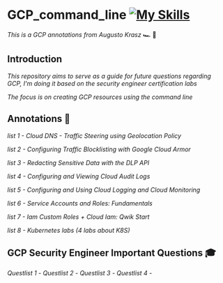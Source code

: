 # GCP_command_line [![My Skills](https://skillicons.dev/icons?i=gcp)](https://skillicons.dev) 
*This is a GCP annotations from Augusto Krasz* :racing_car: :dash:

 ## Introduction

*This repository aims to serve as a guide for future questions regarding GCP, I'm doing it based on the security engineer certification labs*

*The focus is on creating GCP resources using the command line*

## Annotations :roller_coaster:
*list 1 - Cloud DNS - Traffic Steering using Geolocation Policy*

*list 2 - Configuring Traffic Blocklisting with Google Cloud Armor*

*list 3 - Redacting Sensitive Data with the DLP API*

*list 4 - Configuring and Viewing Cloud Audit Logs*

*list 5 - Configuring and Using Cloud Logging and Cloud Monitoring*

*list 6 - Service Accounts and Roles: Fundamentals*

*list 7 - Iam Custom Roles + Cloud Iam: Qwik Start*

*list 8 - Kubernetes labs (4 labs about K8S)*

## GCP Security Engineer Important Questions :mortar_board:

*Questlist 1 -*
*Questlist 2 -*
*Questlist 3 -*
*Questlist 4 -*
